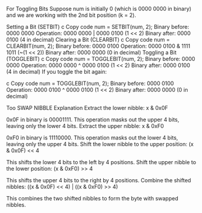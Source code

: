 For Toggling Bits
Suppose num is initially 0 (which is 0000 0000 in binary) and we are working with the 2nd bit position (k = 2).

Setting a Bit (SETBIT)
c
Copy code
num = SETBIT(num, 2);
Binary before: 0000 0000
Operation: 0000 0000 | 0000 0100 (1 << 2)
Binary after: 0000 0100 (4 in decimal)
Clearing a Bit (CLEARBIT)
c
Copy code
num = CLEARBIT(num, 2);
Binary before: 0000 0100
Operation: 0000 0100 & 1111 1011 (~(1 << 2))
Binary after: 0000 0000 (0 in decimal)
Toggling a Bit (TOGGLEBIT)
c
Copy code
num = TOGGLEBIT(num, 2);
Binary before: 0000 0000
Operation: 0000 0000 ^ 0000 0100 (1 << 2)
Binary after: 0000 0100 (4 in decimal)
If you toggle the bit again:

c
Copy code
num = TOGGLEBIT(num, 2);
Binary before: 0000 0100
Operation: 0000 0100 ^ 0000 0100 (1 << 2)
Binary after: 0000 0000 (0 in decimal)

Too SWAP NIBBLE
Explanation
Extract the lower nibble: x & 0x0F

0x0F in binary is 00001111.
This operation masks out the upper 4 bits, leaving only the lower 4 bits.
Extract the upper nibble: x & 0xF0

0xF0 in binary is 11110000.
This operation masks out the lower 4 bits, leaving only the upper 4 bits.
Shift the lower nibble to the upper position: (x & 0x0F) << 4

This shifts the lower 4 bits to the left by 4 positions.
Shift the upper nibble to the lower position: (x & 0xF0) >> 4

This shifts the upper 4 bits to the right by 4 positions.
Combine the shifted nibbles: ((x & 0x0F) << 4) | ((x & 0xF0) >> 4)

This combines the two shifted nibbles to form the byte with swapped nibbles.






